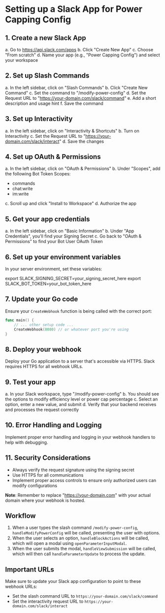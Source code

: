 # Setting up a Slack App for Power Capping Config

## 1. Create a new Slack App

a. Go to https://api.slack.com/apps
b. Click "Create New App"
c. Choose "From scratch"
d. Name your app (e.g., "Power Capping Config") and select your workspace

## 2. Set up Slash Commands

a. In the left sidebar, click on "Slash Commands"
b. Click "Create New Command"
c. Set the command to "/modify-power-config"
d. Set the Request URL to "https://your-domain.com/slack/command"
e. Add a short description and usage hint
f. Save the command

## 3. Set up Interactivity

a. In the left sidebar, click on "Interactivity & Shortcuts"
b. Turn on Interactivity
c. Set the Request URL to "https://your-domain.com/slack/interact"
d. Save the changes

## 4. Set up OAuth & Permissions

a. In the left sidebar, click on "OAuth & Permissions"
b. Under "Scopes", add the following Bot Token Scopes:

- commands
- chat:write
- im:write

c. Scroll up and click "Install to Workspace"
d. Authorize the app

## 5. Get your app credentials

a. In the left sidebar, click on "Basic Information"
b. Under "App Credentials", you'll find your Signing Secret
c. Go back to "OAuth & Permissions" to find your Bot User OAuth Token

## 6. Set up your environment variables

In your server environment, set these variables:

export SLACK_SIGNING_SECRET=your_signing_secret_here
export SLACK_BOT_TOKEN=your_bot_token_here

## 7. Update your Go code

Ensure your `CreateWebhook` function is being called with the correct port:

```go
func main() {
    // ... other setup code ...
    CreateWebhook(8080) // or whatever port you're using
}
```

## 8. Deploy your webhook

Deploy your Go application to a server that's accessible via HTTPS. Slack requires HTTPS for all webhook URLs.

## 9. Test your app

a. In your Slack workspace, type "/modify-power-config"
b. You should see the options to modify efficiency level or power cap percentage
c. Select an option, enter a new value, and submit
d. Verify that your backend receives and processes the request correctly

## 10. Error Handling and Logging

Implement proper error handling and logging in your webhook handlers to help with debugging.

## 11. Security Considerations

- Always verify the request signature using the signing secret
- Use HTTPS for all communications
- Implement proper access controls to ensure only authorized users can modify configurations

**Note**: Remember to replace "https://your-domain.com" with your actual domain where your webhook is hosted.

## Workflow

1. When a user types the slash command `/modify-power-config`, `handleModifyPowerConfig` will be called, presenting the user with options.
2. When the user selects an option, `handleBlockActions` will be called, which will open a modal using `openParameterInputModal`.
3. When the user submits the modal, `handleViewSubmission` will be called, which will then call `handleParameterUpdate` to process the update.

## Important URLs

Make sure to update your Slack app configuration to point to these webhook URLs:
- Set the slash command URL to `https://your-domain.com/slack/command`
- Set the interactivity request URL to `https://your-domain.com/slack/interact`

